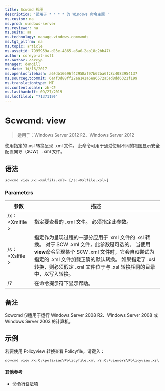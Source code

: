 ```yaml
---
title: Scwcmd 视图
description: '适用于 * * * * 的 Windows 命令主题 '
ms.custom: na
ms.prod: windows-server
ms.reviewer: na
ms.suite: na
ms.technology: manage-windows-commands
ms.tgt_pltfrm: na
ms.topic: article
ms.assetid: 7995959a-d93e-4865-a6a0-2ab18c2bb47f
author: coreyp-at-msft
ms.author: coreyp
manager: dongill
ms.date: 10/16/2017
ms.openlocfilehash: a69db16696f42950af97b62ba6f28c4083954137
ms.sourcegitcommit: 6aff3d88ff22ea141a6ea6572a5ad8dd6321f199
ms.translationtype: MT
ms.contentlocale: zh-CN
ms.lasthandoff: 09/27/2019
ms.locfileid: "71371190"
---
```

# <a name="scwcmd-view"></a>Scwcmd: view

> 适用于：Windows Server 2012 R2、Windows Server 2012

使用指定的 .xsl 转换呈现 .xml 文件。 此命令可用于通过使用不同的视图显示安全配置向导（SCW） .xml 文件。

## <a name="syntax"></a>语法

```
scwcmd view /x:<Xmlfile.xml> [/s:<Xslfile.xsl>]
```

### <a name="parameters"></a>Parameters

|参数|描述|
|---------|-----------|
|/x： \<Xmlfile >|指定要查看的 .xml 文件。 必须指定此参数。|
|/s： \<Xslfile >|指定作为呈现过程的一部分应用于 .xml 文件的 .xsl 转换。 对于 SCW .xml 文件，此参数是可选的。 当使用**view**命令呈现某个 SCW .xml 文件时，它会自动尝试为指定的 .xml 文件加载正确的默认转换。 如果指定了 .xsl 转换，则必须假定 .xml 文件位于与 .xsl 转换相同的目录中，以写入转换。|
|/?|在命令提示符下显示帮助。|

## <a name="remarks"></a>备注

Scwcmd 仅适用于运行 Windows Server 2008 R2、Windows Server 2008 或 Windows Server 2003 的计算机。

## <a name="BKMK_Examples"></a>示例

若要使用 Policyview 转换查看 Policyfile，请键入：
```
scwcmd view /x:C:\policies\Policyfile.xml /s:C:\viewers\Policyview.xsl
```

#### <a name="additional-references"></a>其他参考

-   [命令行语法项](command-line-syntax-key.md)